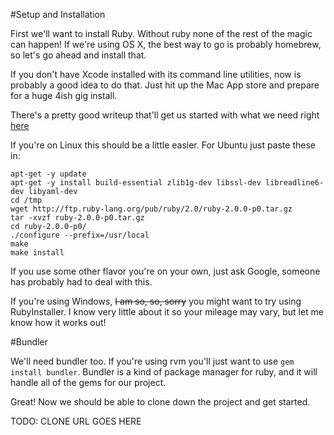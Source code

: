#Setup and Installation

First we'll want to install Ruby. Without ruby none of the rest of the magic can happen!  If we're using OS X, the best way to go is probably homebrew, so let's go ahead and install that.

If you don't have Xcode installed with its command line utilities, now is probably a good idea to do that. Just hit up the Mac App store and prepare for a huge 4ish gig install.

There's a pretty good writeup that'll get us started with what we need right [here](http://www.interworks.com/blogs/ckaukis/2013/03/05/installing-ruby-200-rvm-and-homebrew-mac-os-x-108-mountain-lion)

If you're on Linux this should be a little easier. For Ubuntu just paste these in:

```
apt-get -y update
apt-get -y install build-essential zlib1g-dev libssl-dev libreadline6-dev libyaml-dev
cd /tmp
wget http://ftp.ruby-lang.org/pub/ruby/2.0/ruby-2.0.0-p0.tar.gz
tar -xvzf ruby-2.0.0-p0.tar.gz
cd ruby-2.0.0-p0/
./configure --prefix=/usr/local
make
make install
```

If you use some other flavor you're on your own, just ask Google, someone has probably had to deal with this.

If you're using Windows, ~~I am so, so, sorry~~ you might want to try using RubyInstaller. I know very little about it so your mileage may vary, but let me know how it works out!

#Bundler

We'll need bundler too. If you're using rvm you'll just want to use ```gem install bundler```. Bundler is a kind of package manager for ruby, and it will handle all of the gems for our project.

Great! Now we should be able to clone down the project and get started.

TODO: CLONE URL GOES HERE